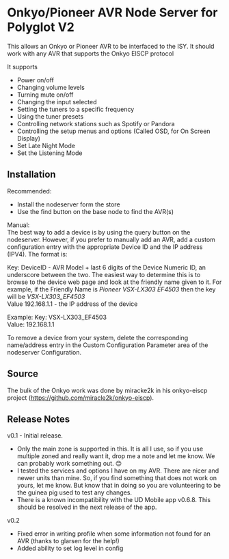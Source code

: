 # Onkyo/Pioneer AVR Node Server for Polyglot V2

This allows an Onkyo or Pioneer AVR to be interfaced to the ISY. It should work with any AVR that supports the Onkyo EISCP protocol

It supports

* Power on/off
* Changing volume levels
* Turning mute on/off
* Changing the input selected
* Setting the tuners to a specific frequency
* Using the tuner presets
* Controlling network stations such as Spotify or Pandora
* Controlling the setup menus and options (Called OSD, for On Screen Display)
* Set Late Night Mode
* Set the Listening Mode

## Installation

Recommended:

* Install the nodeserver form the store</br>
* Use the find button on the base node to find the AVR(s)</br>

Manual:</br>
The best way to add a device is by using the query button on the nodeserver.  However, if you prefer to manually add an AVR, add a custom configuration entry with the appropriate Device ID and the IP address (IPV4). The format is:

Key: DeviceID - AVR Model + last 6 digits of the Device Numeric ID, an underscore between the two.  The easiest way to determine this is to browse to the device web page and look at the friendly name given to it.  For example, if the Friendly Name is <i>Pioneer VSX-LX303 EF4503</i> then the key will be <i>VSX-LX303_EF4503</i></br>
Value 192.168.1.1  - the IP address of the device

Example:
Key: VSX-LX303_EF4503</br>
Value: 192.168.1.1

To remove a device from your system, delete the corresponding name/address entry in the Custom Configuration Parameter area of the nodeserver Configuration.

## Source

The bulk of the Onkyo work was done by miracke2k in his onkyo-eiscp project (https://github.com/miracle2k/onkyo-eiscp).

## Release Notes

v0.1 - Initial release.  

* Only the main zone is supported in this.  It is all I use, so if you use multiple zoned and really want it, drop me a note and let me know.  We can probably work something out. 😊
* I tested the services and options I have on my AVR. There are nicer and newer units than mine.  So, if you find something that does not work on yours, let me know. But know that in doing so you are volunteering to be the guinea pig used to test any changes.
* There is a known incompatibility with the UD Mobile app v0.6.8.  This should be resolved in the next release of the app.

v0.2

* Fixed error in writing profile when some information not found for an AVR (thanks to glarsen for the help!)
* Added ability to set log level in config
